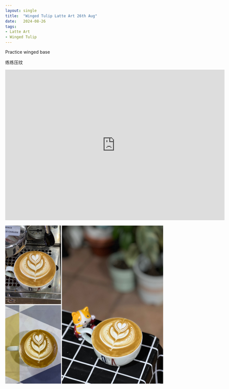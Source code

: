 ```yaml
---
layout: single
title:  "Winged Tulip Latte Art 26th Aug"
date:   2024-08-26
tags:
- Latte Art
- Winged Tulip
---
```



Practice winged base

练练压纹



<div class="embed-container">
  <iframe
      src="https://www.youtube.com/embed/neW32AYE-nM"
      width="700"
      height="480"
      frameborder="0"
      allowfullscreen="true">
  </iframe>
</div>


![](/assets/img/2024/08/26/A5F6594A-FE9A-4FEB-8EEA-B3539EAD5A30.JPG)

